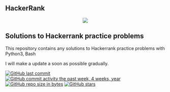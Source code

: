 ## HackerRank
<p align="center"><a href="https://www.hackerrank.com/teddams047"><img src="https://i0.wp.com/gradsingames.com/wp-content/uploads/2016/05/856771_668224053197841_1943699009_o.png" ></a></p>

## Solutions to Hackerrank practice problems


This repository contains any solutions to Hackerrank practice problems with Python3, Bash

I will make a update a soon as possible gradually.

[![GitHub last commit](https://img.shields.io/github/last-commit/Tednoob17/HackerRank.svg)](https://github.com/Tednoob17/HackerRank) 
[![GitHub commit activity the past week, 4 weeks, year](https://img.shields.io/github/commit-activity/y/Tednoob17/HackerRank.svg)](https://github.com/Tednoob17/HackerRank)
[![GitHub repo size in bytes](https://img.shields.io/github/repo-size/Tednoob17/HackerRank.svg)](https://github.com/Tednoob17/HackerRank) 
[![GitHub stars](https://img.shields.io/github/stars/Tednoob17/HackerRank.svg)](https://github.com/Tednoob17/HackerRank)
